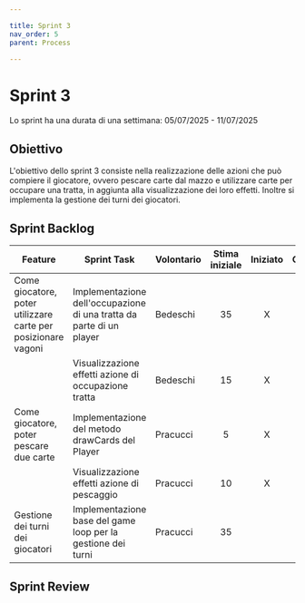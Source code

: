 ```yaml
---

title: Sprint 3
nav_order: 5
parent: Process

---
```


# Sprint 3

Lo sprint ha una durata di una settimana: 05/07/2025 - 11/07/2025

## Obiettivo

L'obiettivo dello sprint 3 consiste nella realizzazione delle azioni che può compiere il giocatore, ovvero pescare carte
dal mazzo e utilizzare carte per occupare una tratta, in aggiunta alla visualizzazione dei loro effetti. Inoltre si
implementa la gestione dei turni dei giocatori.

## Sprint Backlog

| Feature                                                       | Sprint Task                                                          | Volontario | Stima iniziale | Iniziato | Completato |
|---------------------------------------------------------------|----------------------------------------------------------------------|------------|:--------------:|:--------:|:----------:|
| Come giocatore, poter utilizzare carte per posizionare vagoni | Implementazione dell'occupazione di una tratta da parte di un player | Bedeschi   |       35       |    X     |            |
|                                                               | Visualizzazione effetti azione di occupazione tratta                 | Bedeschi   |       15       |    X     |            |
| Come giocatore, poter pescare due carte                       | Implementazione del metodo drawCards del Player                      | Pracucci   |       5        |    X     |     X      |
|                                                               | Visualizzazione effetti azione di pescaggio                          | Pracucci   |       10       |    X     |     X      |
| Gestione dei turni dei giocatori                              | Implementazione base del game loop per la gestione dei turni         | Pracucci   |       35       |          |            |

## Sprint Review